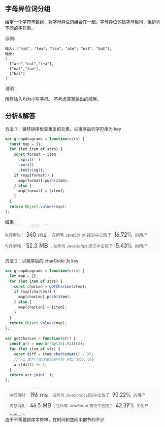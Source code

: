 ## 字母异位词分组

给定一个字符串数组，将字母异位词组合在一起。字母异位词指字母相同，但排列不同的字符串。

示例:

```
输入: ["eat", "tea", "tan", "ate", "nat", "bat"],
输出:
[
  ["ate","eat","tea"],
  ["nat","tan"],
  ["bat"]
]
```

说明：

所有输入均为小写字母。
不考虑答案输出的顺序。

## 分析&解答

方法 1： 循环排序检查重复的元素，以排序后的字符串为 key

```javascript
var groupAnagrams = function(strs) {
  const map = {};
  for (let item of strs) {
    const format = item
      .split('')
      .sort()
      .toString();
    if (map[format]) {
      map[format].push(item);
    } else {
      map[format] = [item];
    }
  }
  return Object.values(map);
};
```

结果：
<img src="../../../static/字母异位次分组1.png">

方法 2：以排序后的 charCode 为 key

```javascript
var groupAnagrams = function(strs) {
  let map = {};
  for (let item of strs) {
    const charLen = getCharLen(item);
    if (map[charLen]) {
      map[charLen].push(item);
    } else {
      map[charLen] = [item];
    }
  }
  return Object.values(map);
};

var getCharLen = function(str) {
  const arr = new Array(26).fill(0);
  for (let item of str) {
    const diff = item.charCodeAt() - 97;
    // +1 是为了处理重复的字段 例如：boo、obb
    arr[diff] += 1;
  }
  return arr.join('');
};
```
<img src="../../../static/字母异位次分组2.png">
由于不需要排序字符串，在时间和空间中都节约不少